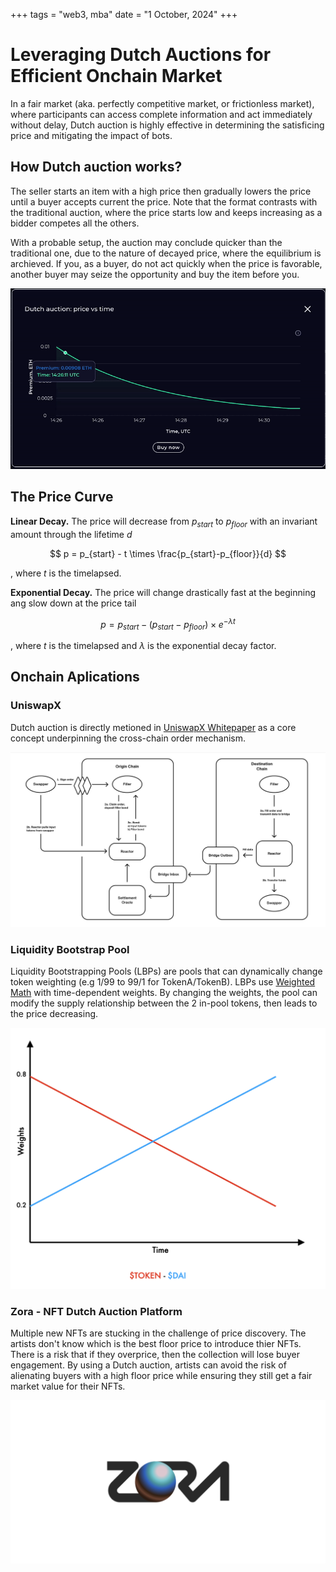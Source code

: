 +++
tags = "web3, mba"
date = "1 October, 2024"
+++

# Leveraging Dutch Auctions for Efficient Onchain Market

In a fair market (aka. perfectly competitive market, or frictionless market), where participants can access complete information and act immediately without delay, Dutch auction is highly effective in determining the satisficing price and mitigating the impact of bots.

## How Dutch auction works?

The seller starts an item with a high price then gradually lowers the price until a buyer accepts current the price. Note that the format contrasts with the traditional auction, where the price starts low and keeps increasing as a bidder competes all the others.

With a probable setup, the auction may conclude quicker than the traditional one, due to the nature of decayed price, where the equilibrium is archieved. If you, as a buyer, do not act quickly when the price is favorable, another buyer may seize the opportunity and buy the item before you.

![A Dutch auction example from Introducing Dutch auctions for DeFi Option Vaults - Andrey Belyakov.](./dutch-auction.gif)

## The Price Curve

**Linear Decay.** The price will decrease from $p_{start}$ to $p_{floor}$ with an invariant amount through the lifetime $d$

$$
p = p_{start} - t \times \frac{p_{start}-p_{floor}}{d}
$$

, where $t$ is the timelapsed.

**Exponential Decay.** The price will change drastically fast at the beginning ang slow down at the price tail

$$
p = p_{start} - (p_{start}-p_{floor}) \times e^{-\lambda t}
$$

, where $t$ is the timelapsed and $\lambda$ is the exponential decay factor.

## Onchain Aplications

### UniswapX

Dutch auction is directly metioned in [UniswapX Whitepaper](https://uniswap.org/whitepaper-uniswapx.pdf) as a core concept underpinning the cross-chain order mechanism.

![Simplified Cross Chain Swap Diagram from UniswapX Whitepaper.](./uniswap-x.png)

### Liquidity Bootstrap Pool

Liquidity Bootstrapping Pools (LBPs) are pools that can dynamically change token weighting (e.g 1/99 to 99/1 for TokenA/TokenB). LBPs use [Weighted Math](https://docs.balancer.fi/reference/math/weighted-math.html) with time-dependent weights. By changing the weights, the pool can modify the supply relationship between the 2 in-pool tokens, then leads to the price decreasing.

![The LBP keeps decreasing the token price by gradually changing the weights.](./lbp.png)

### Zora - NFT Dutch Auction Platform

Multiple new NFTs are stucking in the challenge of price discovery. The artists don't know which is the best floor price to introduce thier NFTs. There is a risk that if they overprice, then the collection will lose buyer engagement. By using a Dutch auction, artists can avoid the risk of alienating buyers with a high floor price while ensuring they still get a fair market value for their NFTs.

![Zora Platform.](./zora.png)
